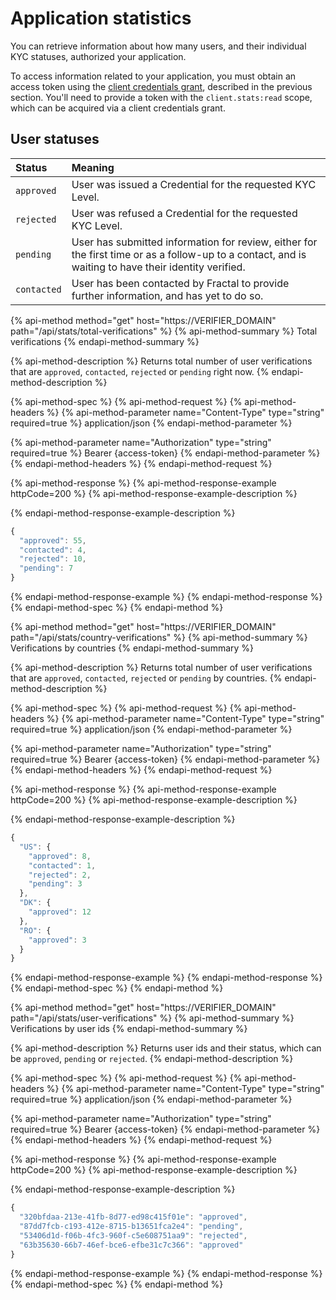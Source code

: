 # Application statistics

You can retrieve information about how many users, and their individual KYC statuses, authorized your application.

To access information related to your application, you must obtain an access token using the [client credentials grant](https://tools.ietf.org/html/rfc6749#section-1.3.4), described in the previous section. You'll need to provide a token with the `client.stats:read` scope, which can be acquired via a client credentials grant.

## User statuses

| Status | Meaning |
| :--- | :--- |
| `approved` | User was issued a Credential for the requested KYC Level. |
| `rejected` | User was refused a Credential for the requested KYC Level. |
| `pending` | User has submitted information for review, either for the first time or as a follow-up to a contact, and is waiting to have their identity verified. |
| `contacted` | User has been contacted by Fractal to provide further information, and has yet to do so. |

{% api-method method="get" host="https://VERIFIER\_DOMAIN" path="/api/stats/total-verifications" %}
{% api-method-summary %}
Total verifications
{% endapi-method-summary %}

{% api-method-description %}
Returns total number of user verifications that are `approved`, `contacted`, `rejected` or `pending` right now.
{% endapi-method-description %}

{% api-method-spec %}
{% api-method-request %}
{% api-method-headers %}
{% api-method-parameter name="Content-Type" type="string" required=true %}
application/json
{% endapi-method-parameter %}

{% api-method-parameter name="Authorization" type="string" required=true %}
Bearer {access-token}
{% endapi-method-parameter %}
{% endapi-method-headers %}
{% endapi-method-request %}

{% api-method-response %}
{% api-method-response-example httpCode=200 %}
{% api-method-response-example-description %}

{% endapi-method-response-example-description %}

```javascript
{
  "approved": 55,
  "contacted": 4,
  "rejected": 10,
  "pending": 7
}
```
{% endapi-method-response-example %}
{% endapi-method-response %}
{% endapi-method-spec %}
{% endapi-method %}

{% api-method method="get" host="https://VERIFIER\_DOMAIN" path="/api/stats/country-verifications" %}
{% api-method-summary %}
Verifications by countries
{% endapi-method-summary %}

{% api-method-description %}
Returns total number of user verifications that are `approved`, `contacted`, `rejected` or `pending` by countries.
{% endapi-method-description %}

{% api-method-spec %}
{% api-method-request %}
{% api-method-headers %}
{% api-method-parameter name="Content-Type" type="string" required=true %}
application/json
{% endapi-method-parameter %}

{% api-method-parameter name="Authorization" type="string" required=true %}
Bearer {access-token}
{% endapi-method-parameter %}
{% endapi-method-headers %}
{% endapi-method-request %}

{% api-method-response %}
{% api-method-response-example httpCode=200 %}
{% api-method-response-example-description %}

{% endapi-method-response-example-description %}

```javascript
{
  "US": {
    "approved": 8,
    "contacted": 1,
    "rejected": 2,
    "pending": 3
  },
  "DK": {
    "approved": 12
  },
  "RO": {
    "approved": 3
  }
}
```
{% endapi-method-response-example %}
{% endapi-method-response %}
{% endapi-method-spec %}
{% endapi-method %}

{% api-method method="get" host="https://VERIFIER\_DOMAIN" path="/api/stats/user-verifications" %}
{% api-method-summary %}
Verifications by user ids
{% endapi-method-summary %}

{% api-method-description %}
Returns user ids and their status, which can be `approved`, `pending` or `rejected`.
{% endapi-method-description %}

{% api-method-spec %}
{% api-method-request %}
{% api-method-headers %}
{% api-method-parameter name="Content-Type" type="string" required=true %}
application/json
{% endapi-method-parameter %}

{% api-method-parameter name="Authorization" type="string" required=true %}
Bearer {access-token}
{% endapi-method-parameter %}
{% endapi-method-headers %}
{% endapi-method-request %}

{% api-method-response %}
{% api-method-response-example httpCode=200 %}
{% api-method-response-example-description %}

{% endapi-method-response-example-description %}

```javascript
{
  "320bfdaa-213e-41fb-8d77-ed98c415f01e": "approved",
  "87dd7fcb-c193-412e-8715-b13651fca2e4": "pending",
  "53406d1d-f06b-4fc3-960f-c5e608751aa9": "rejected",
  "63b35630-66b7-46ef-bce6-efbe31c7c366": "approved"
}
```
{% endapi-method-response-example %}
{% endapi-method-response %}
{% endapi-method-spec %}
{% endapi-method %}
